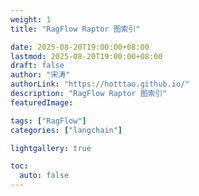 ```yaml
---
weight: 1
title: "RagFlow Raptor 图索引"

date: 2025-08-20T19:00:00+08:00
lastmod: 2025-08-20T19:00:00+08:00
draft: false
author: "宋涛"
authorLink: "https://hotttao.github.io/"
description: "RagFlow Raptor 图索引"
featuredImage: 

tags: ["RagFlow"]
categories: ["langchain"]

lightgallery: true

toc:
  auto: false
---
```

